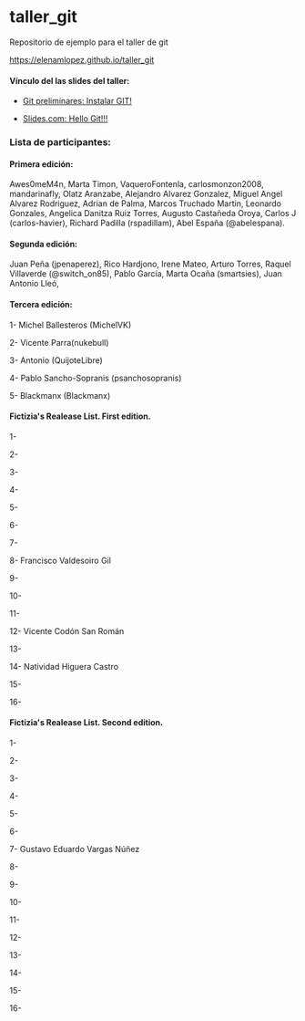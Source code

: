 # taller_git
Repositorio de ejemplo para el taller de git

 https://elenamlopez.github.io/taller_git

#### Vínculo del las slides del taller:
- [Git preliminares: Instalar GIT!](https://slides.com/elenam-lopez/taller-de-introduccion-a-git-y-github)

- [Slides.com: Hello Git!!!](https://slides.com/elenam-lopez/no-liarla-parda-con-git-x-2)


### Lista de participantes:
#### Primera edición:

Awes0meM4n,
Marta Timon,
VaqueroFontenla,
carlosmonzon2008,
mandarinafly,
Olatz Aranzabe,
Alejandro Alvarez Gonzalez,
Miguel Angel Alvarez Rodriguez,
Adrian de Palma,
Marcos Truchado Martin,
Leonardo Gonzales,
Angelica Danitza Ruiz Torres,
Augusto Castañeda Oroya,
Carlos J (carlos-havier),
Richard Padilla (rspadillam),
Abel España (@abelespana).


#### Segunda edición:
Juan Peña (jpenaperez),
Rico Hardjono,
Irene Mateo,
Arturo Torres,
Raquel Villaverde (@switch_on85),
Pablo García,
Marta Ocaña (smartsies),
Juan Antonio Lleó,

#### Tercera edición:
1- Michel Ballesteros (MichelVK)

2- Vicente Parra(nukebull)

3- Antonio (QuijoteLibre)

4- Pablo Sancho-Sopranis (psanchosopranis)

5- Blackmanx (Blackmanx)

 #### Fictizia's Realease List. First edition.
1-

2-

3-

4-

5-

6-

7-

8- Francisco Valdesoiro Gil

9-

10-

11-

12- Vicente Codón San Román

13-

14- Natividad Higuera Castro

15-

16-

 #### Fictizia's Realease List. Second edition.

1-

2-

3-

4-

5-

6-

7- Gustavo Eduardo Vargas Núñez

8- 

9-

10-

11-

12- 

13-

14- 

15-

16-

